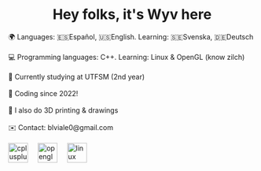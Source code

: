 <h1 align="center">Hey folks, it's Wyv here</h1>
🌍 Languages: 🇪🇸Español, 🇺🇸English. Learning: 🇸🇪Svenska, 🇩🇪Deutsch<br><br>
💻 Programming languages: C++. Learning: Linux & OpenGL (know zilch)<br><br>
🏫 Currently studying at UTFSM (2nd year)<br><br>
🌱 Coding since 2022!<br><br>
🌱 I also do 3D printing & drawings<br><br>
✉️ Contact: blviale0@gmail.com<br><br>

<div align="left">
  <img src="https://cdn.jsdelivr.net/gh/devicons/devicon/icons/cplusplus/cplusplus-original.svg" height="40" alt="cplusplus logo"  />
  <img width="12" />
  <img src="https://cdn.jsdelivr.net/gh/devicons/devicon/icons/opengl/opengl-original.svg" height="40" alt="opengl logo"  />
  <img width="12" />
  <img src="https://cdn.jsdelivr.net/gh/devicons/devicon/icons/linux/linux-original.svg" height="40" alt="linux logo"  />
</div>
